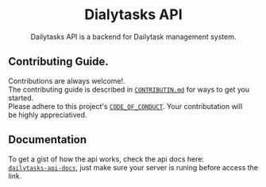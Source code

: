 <div align="center">
  <h1>Dialytasks API</h1>
  
  Dailytasks API is a backend for Dailytask management system. 
</div>



## Contributing Guide.

Contributions are always welcome!.<br>
The contributing guide is described in [`CONTRIBUTIN.md`](CONTRIBUTING.md) for ways to get you started. <br>
Please adhere to this project's [`CODE_OF_CONDUCT`](CODE_OF_CONDUCT.md).
Your contributation will <br> be highly appreciatived.

## Documentation

To get a gist of how the api works, check the api docs here:<br> [`dailytasks-api-docs`](http://localhost:4000/dailytasks-api-docs), just make sure your server is runing before access the link.
